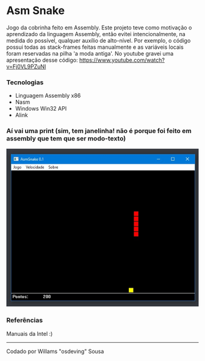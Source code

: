 # Asm Snake

Jogo da cobrinha feito em Assembly. Este projeto teve como motivação o aprendizado da linguagem Assembly, então evitei intencionalmente, na medida do possível, qualquer auxílio de alto-nível. Por exemplo, o código possui todas as stack-frames feitas manualmente e as variáveis locais foram reservadas na pilha 'a moda antiga'. No youtube gravei uma apresentação desse código: https://www.youtube.com/watch?v=Fj0VL9PZuNI




### Tecnologias

- Linguagem Assembly x86
- Nasm
- Windows Win32 API
- Alink


### Aí vai uma print (sim, tem janelinha! não é porque foi feito em assembly que tem que ser modo-texto)

![print tomar tabuada](https://github.com/osdeving/asm-snake/blob/master/print.jpg?raw=true)

### Referências

Manuais da Intel :)

---
Codado por Willams "osdeving" Sousa
